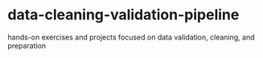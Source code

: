 # data-cleaning-validation-pipeline
hands-on exercises and projects focused on data validation, cleaning, and preparation
